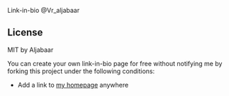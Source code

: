 Link-in-bio @Vr_aljabaar

## License

MIT by Aljabaar

You can create your own link-in-bio page for free without notifying me by forking this project under the following conditions:

- Add a link to [my homepage](https://github.com/FileAljabaar) anywhere
